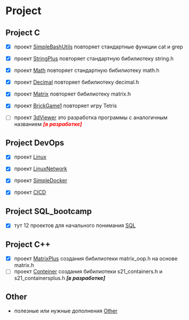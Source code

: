 # Project

## Project C

- [x] проект [SimpleBashUtils](https://github.com/Ta1de/SimpleBashUtils) повторяет стандартные функции cat и  grep

- [x] проект [StringPlus](https://github.com/Ta1de/StringPlus) повторяет стандартную бибилиотеку string.h

- [x] проект [Math](https://github.com/Ta1de/Math) повторяет стандартную бибилиотеку math.h

- [x] проект [Decimal](https://github.com/Ta1de/Decimal) повторяет бибилиотеку decimal.h

- [x] проект [Matrix](https://github.com/Ta1de/Matrix) повторяет бибилиотеку matrix.h

- [x] проект [BrickGame1](https://github.com/Ta1de/Tetris) повторяет игру Tetris

- [ ] проект [3dViewer]() это разработка программы c аналогичным названием <font color="red">***[в разработке]***</font>

## Project DevOps

- [x] проект [Linux](https://github.com/Ta1de/Linux)

- [x] проект [LinuxNetwork](https://github.com/Ta1de/LinuxNetwork)

- [x] проект [SimpleDocker](https://github.com/Ta1de/SimpleDocker)

- [x] проект [CICD](https://github.com/Ta1de/CICD)

## Project SQL_bootcamp

- [x] тут 12 проектов для начального понимания [SQL](https://github.com/Ta1de/SQLbootcamp)

## Project C++

- [x] проект [MatrixPlus](https://github.com/Ta1de/MatrixPlus) создания бибилиотеки matrix_oop.h на основе matrix.h
- [ ] проект [Conteiner]() создания бибилиотеки s21_containers.h и s21_containersplus.h ***[в разработке]***

## Other
- полезные или нужные дополнения [Other](https://github.com/Ta1de/Other)
